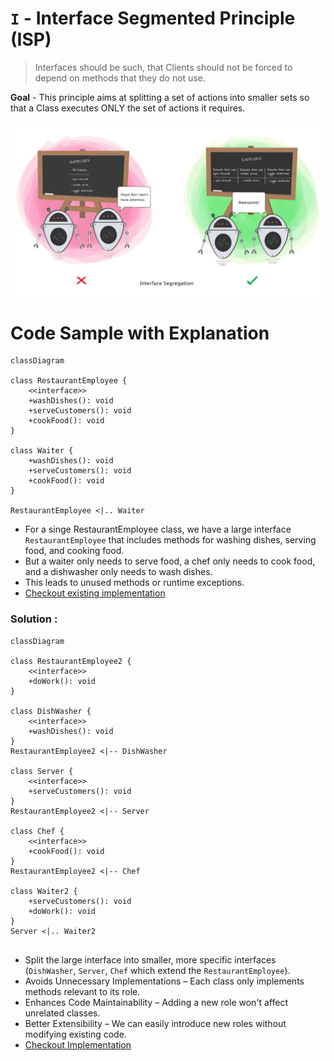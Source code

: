 # ```I``` - Interface Segmented Principle (ISP)

> Interfaces should be such, that Clients should not be forced to depend on methods that they do not use.

**Goal** - This principle aims at splitting a set of actions into smaller sets so that a Class executes ONLY the set of actions it requires.

![interface segregation principle.png](../../images/interface-segmented.png)
  


# Code Sample with Explanation

```mermaid
classDiagram

class RestaurantEmployee {
    <<interface>>
    +washDishes(): void
    +serveCustomers(): void
    +cookFood(): void
}

class Waiter {
    +washDishes(): void
    +serveCustomers(): void
    +cookFood(): void
}

RestaurantEmployee <|.. Waiter

```
- For a singe RestaurantEmployee class, we have a large interface `RestaurantEmployee` that includes methods for washing dishes, serving food, and cooking food.
- But a waiter only needs to serve food, a chef only needs to cook food, and a dishwasher only needs to wash dishes.
- This leads to unused methods or runtime exceptions.
- [Checkout existing implementation](../../code/solidPrinciples/InterfaceSegmentation/InterfaceSegmentationViolation.java)


### Solution :

```mermaid
classDiagram

class RestaurantEmployee2 {
    <<interface>>
    +doWork(): void
}

class DishWasher {
    <<interface>>
    +washDishes(): void
}
RestaurantEmployee2 <|-- DishWasher

class Server {
    <<interface>>
    +serveCustomers(): void
}
RestaurantEmployee2 <|-- Server

class Chef {
    <<interface>>
    +cookFood(): void
}
RestaurantEmployee2 <|-- Chef

class Waiter2 {
    +serveCustomers(): void
    +doWork(): void
}
Server <|.. Waiter2


```
  - Split the large interface into smaller, more specific interfaces (`DishWasher`, `Server`, `Chef` which extend the `RestaurantEmployee`). 
  - Avoids Unnecessary Implementations – Each class only implements methods relevant to its role.
  - Enhances Code Maintainability – Adding a new role won't affect unrelated classes.
  - Better Extensibility – We can easily introduce new roles without modifying existing code.
- [Checkout Implementation](../../code/solidPrinciples/InterfaceSegmentation/InterfaceSegmentationFixed.java)

